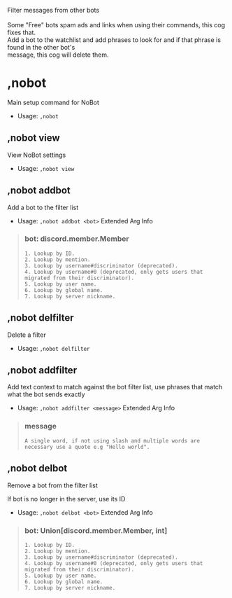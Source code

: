 Filter messages from other bots<br/><br/>Some "Free" bots spam ads and links when using their commands, this cog fixes that.<br/>Add a bot to the watchlist and add phrases to look for and if that phrase is found in the other bot's<br/>message, this cog will delete them.

# ,nobot
Main setup command for NoBot<br/>
 - Usage: `,nobot`
## ,nobot view
View NoBot settings<br/>
 - Usage: `,nobot view`
## ,nobot addbot
Add a bot to the filter list<br/>
 - Usage: `,nobot addbot <bot>`
Extended Arg Info
> ### bot: discord.member.Member
> 
> 
>     1. Lookup by ID.
>     2. Lookup by mention.
>     3. Lookup by username#discriminator (deprecated).
>     4. Lookup by username#0 (deprecated, only gets users that migrated from their discriminator).
>     5. Lookup by user name.
>     6. Lookup by global name.
>     7. Lookup by server nickname.
> 
>     
## ,nobot delfilter
Delete a filter<br/>
 - Usage: `,nobot delfilter`
## ,nobot addfilter
Add text context to match against the bot filter list, use phrases that match what the bot sends exactly<br/>
 - Usage: `,nobot addfilter <message>`
Extended Arg Info
> ### message
> ```
> A single word, if not using slash and multiple words are necessary use a quote e.g "Hello world".
> ```
## ,nobot delbot
Remove a bot from the filter list<br/>

If bot is no longer in the server, use its ID<br/>
 - Usage: `,nobot delbot <bot>`
Extended Arg Info
> ### bot: Union[discord.member.Member, int]
> 
> 
>     1. Lookup by ID.
>     2. Lookup by mention.
>     3. Lookup by username#discriminator (deprecated).
>     4. Lookup by username#0 (deprecated, only gets users that migrated from their discriminator).
>     5. Lookup by user name.
>     6. Lookup by global name.
>     7. Lookup by server nickname.
> 
>     
